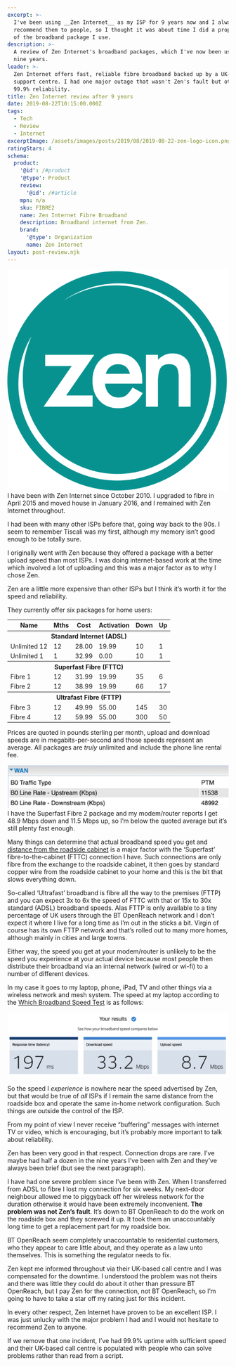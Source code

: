 ```yaml
---
excerpt: >-
  I've been using __Zen Internet__ as my ISP for 9 years now and I always
  recommend them to people, so I thought it was about time I did a proper review
  of the broadband package I use.
description: >-
  A review of Zen Internet's broadband packages, which I've now been using for
  nine years.
leader: >-
  Zen Internet offers fast, reliable fibre broadband backed up by a UK-based
  support centre. I had one major outage that wasn't Zen's fault but otherwise
  99.9% reliability.
title: Zen Internet review after 9 years
date: 2019-08-22T10:15:00.000Z
tags:
  - Tech
  - Review
  - Internet
excerptImage: /assets/images/posts/2019/08/2019-08-22-zen-logo-icon.png
ratingStars: 4
schema:
  product:
    '@id': /#product
    '@type': Product
    review:
      '@id': /#article
    mpn: n/a
    sku: FIBRE2
    name: Zen Internet Fibre Broadband
    description: Broadband internet from Zen.
    brand:
      '@type': Organization
      name: Zen Internet
layout: post-review.njk
---
```

 

![Zen Internet logo.](/assets/images/posts/2019/08/2019-08-22-zen-logo.png "class=s33 left|@itemprop=image")I have been with Zen Internet since October 2010. I upgraded to fibre in April 2015 and moved house in January 2016, and I remained with Zen Internet throughout.

I had been with many other ISPs before that, going way back to the 90s. I seem to remember Tiscali was my first, although my memory isn’t good enough to be totally sure.

I originally went with Zen because they offered a package with a better upload speed than most ISPs. I was doing internet-based work at the time which involved a lot of uploading and this was a major factor as to why I chose Zen.

Zen are a little more expensive than other ISPs but I think it’s worth it for the speed and reliability.

They currently offer six packages for home users:

<table class="zen">
<tr><th>Name</th><th>Mths</th><th>Cost</th><th>Activation</th><th>Down</th><th>Up</th></tr>
<tr><th class="left" colspan="6">Standard Internet (ADSL)</th></tr>
<tr><td>Unlimited 12</td><td>12</td><td>28.00</td><td>19.99</td><td>10</td><td>1</td></tr>
<tr><td>Unlimited 1</td><td>1</td><td>32.99</td><td>0.00</td><td>10</td><td>1</td></tr>
<tr><th class="left" colspan="6">Superfast Fibre (FTTC)</th></tr>
<tr><td>Fibre 1</td><td>12</td><td>31.99</td><td>19.99</td><td>35</td><td>6</td></tr>
<tr><td>Fibre 2</td><td>12</td><td>38.99</td><td>19.99</td><td>66</td><td>17</td></tr>
<tr><th class="left" colspan="6">Ultrafast Fibre (FTTP)</th></tr>
<tr><td>Fibre 3</td><td>12</td><td>49.99</td><td>55.00</td><td>145</td><td>30</td></tr>
<tr><td>Fibre 4</td><td>12</td><td>59.99</td><td>55.00</td><td>300</td><td>50</td></tr>
</table>

Prices are quoted in pounds sterling per month, upload and download speeds are in megabits-per-second and those speeds represent an average. All packages are _truly_ unlimited and include the phone line rental fee.

![My router stats, 9:30AM 22 August 2019.](/assets/images/posts/2019/08/2019-08-22-zen-router-stats.jpg "class=s50 right|@itemprop=image")I have the Superfast Fibre 2 package and my modem/router reports I get 48.9 Mbps down and 11.5 Mbps up, so I’m below the quoted average but it’s still plenty fast enough.

Many things can determine that actual broadband speed you get and [distance from the roadside cabinet](https://www.increasebroadbandspeed.co.uk/2013/chart-bt-fttc-vdsl2-speed-against-distance "Read how distance from the cabinet affects broadband speed.") is a major factor with the ‘Superfast’ fibre-to-the-cabinet (FTTC) connection I have. Such connections are only fibre from the exchange to the roadside cabinet, it then goes by standard copper wire from the roadside cabinet to your home and this is the bit that slows everything down.

So-called ‘Ultrafast’ broadband is fibre all the way to the premises (FTTP) and you can expect 3x to 6x the speed of FTTC with that or 15x to 30x standard (ADSL) broadband speeds. Alas FTTP is only available to a tiny percentage of UK users through the BT OpenReach network and I don’t expect it where I live for a long time as I’m out in the sticks a bit. Virgin of course has its own FTTP network and that’s rolled out to many more homes, although mainly in cities and large towns.

Either way, the speed you get at your modem/router is unlikely to be the speed you experience at your actual device because most people then distribute their broadband via an internal network (wired or wi-fi) to a number of different devices.

In my case it goes to my laptop, phone, iPad, TV and other things via a wireless network and mesh system. The speed at my laptop according to the [Which Broadband Speed Test](https://broadbandtest.which.co.uk "Try the Which Broadband Speed Test.") is as follows:

![Which Speed Test, 9:30AM 22 August 2019.](/assets/images/posts/2019/08/2019-08-22-which-speed-test.jpg "caption=Which Speed Test, 9:30AM 22 August 2019.|title=Which Speed Test, 9:30AM 22 August 2019.|@itemprop=image")

So the speed I _experience_ is nowhere near the speed advertised by Zen, but that would be true of _all_ ISPs if I remain the same distance from the roadside box and operate the same in-home network configuration. Such things are outside the control of the ISP.

From my point of view I never receive “buffering” messages with internet TV or video, which is encouraging, but it’s probably more important to talk about reliability.

Zen has been very good in that respect. Connection drops are rare. I’ve maybe had half a dozen in the nine years I’ve been with Zen and they’ve always been brief (but see the next paragraph).

I have had one severe problem since I’ve been with Zen. When I transferred from ADSL to fibre I lost my connection for six weeks. My next-door neighbour allowed me to piggyback off her wireless network for the duration otherwise it would have been extremely inconvenient. **The problem was not Zen’s fault**. It’s down to BT OpenReach to do the work on the roadside box and they screwed it up. It took them an unaccountably long time to get a replacement part for my roadside box.

BT OpenReach seem completely unaccountable to residential customers, who they appear to care little about, and they operate as a law unto themselves. This is something the regulator needs to fix.

Zen kept me informed throughout via their UK-based call centre and I was compensated for the downtime. I understood the problem was not theirs and there was little they could do about it other than pressure BT OpenReach, but I pay Zen for the connection, not BT OpenReach, so I’m going to have to take a star off my rating just for this incident.

In every other respect, Zen Internet have proven to be an excellent ISP. I was just unlucky with the major problem I had and I would not hesitate to recommend Zen to anyone.

If we remove that one incident, I’ve had 99.9% uptime with sufficient speed and their UK-based call centre is populated with people who can solve problems rather than read from a script.

 
